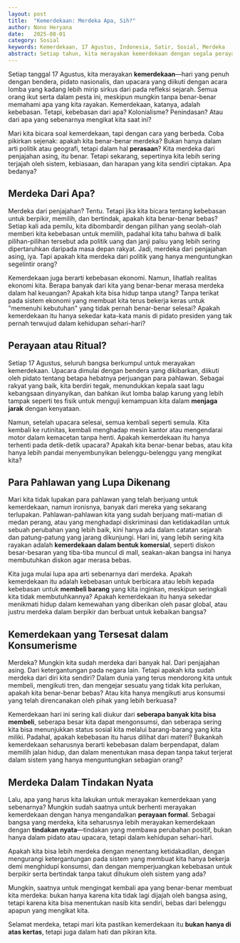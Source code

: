 ```yaml
---
layout: post
title:  "Kemerdekaan: Merdeka Apa, Sih?"
author: Nono Heryana
date:   2025-08-01
category: Sosial
keywords: Kemerdekaan, 17 Agustus, Indonesia, Satir, Sosial, Merdeka
abstract: Setiap tahun, kita merayakan kemerdekaan dengan segala perayaan meriah, tapi apakah kita benar-benar merdeka? Atau kita hanya terjebak dalam rutinitas yang mengurung kita lebih rapat daripada belenggu kolonialisme itu sendiri?
---
```


Setiap tanggal 17 Agustus, kita merayakan **kemerdekaan**—hari yang penuh dengan bendera, pidato nasionalis, dan upacara yang diikuti dengan acara lomba yang kadang lebih mirip sirkus dari pada refleksi sejarah. Semua orang ikut serta dalam pesta ini, meskipun mungkin tanpa benar-benar memahami apa yang kita rayakan. Kemerdekaan, katanya, adalah kebebasan. Tetapi, kebebasan dari apa? Kolonialisme? Penindasan? Atau dari apa yang sebenarnya mengikat kita saat ini?

Mari kita bicara soal kemerdekaan, tapi dengan cara yang berbeda. Coba pikirkan sejenak: apakah kita benar-benar merdeka? Bukan hanya dalam arti politik atau geografi, tetapi dalam hal **perasaan**? Kita merdeka dari penjajahan asing, itu benar. Tetapi sekarang, sepertinya kita lebih sering terjajah oleh sistem, kebiasaan, dan harapan yang kita sendiri ciptakan. Apa bedanya?

## Merdeka Dari Apa?

Merdeka dari penjajahan? Tentu. Tetapi jika kita bicara tentang kebebasan untuk berpikir, memilih, dan bertindak, apakah kita benar-benar bebas? Setiap kali ada pemilu, kita dibombardir dengan pilihan yang seolah-olah memberi kita kebebasan untuk memilih, padahal kita tahu bahwa di balik pilihan-pilihan tersebut ada politik uang dan janji palsu yang lebih sering dipertaruhkan daripada masa depan rakyat. Jadi, merdeka dari penjajahan asing, iya. Tapi apakah kita merdeka dari politik yang hanya menguntungkan segelintir orang?

Kemerdekaan juga berarti kebebasan ekonomi. Namun, lihatlah realitas ekonomi kita. Berapa banyak dari kita yang benar-benar merasa merdeka dalam hal keuangan? Apakah kita bisa hidup tanpa utang? Tanpa terikat pada sistem ekonomi yang membuat kita terus bekerja keras untuk "memenuhi kebutuhan" yang tidak pernah benar-benar selesai? Apakah kemerdekaan itu hanya sekedar kata-kata manis di pidato presiden yang tak pernah terwujud dalam kehidupan sehari-hari?

## Perayaan atau Ritual?

Setiap 17 Agustus, seluruh bangsa berkumpul untuk merayakan kemerdekaan. Upacara dimulai dengan bendera yang dikibarkan, diikuti oleh pidato tentang betapa hebatnya perjuangan para pahlawan. Sebagai rakyat yang baik, kita berdiri tegak, menundukkan kepala saat lagu kebangsaan dinyanyikan, dan bahkan ikut lomba balap karung yang lebih tampak seperti tes fisik untuk menguji kemampuan kita dalam **menjaga jarak** dengan kenyataan.

Namun, setelah upacara selesai, semua kembali seperti semula. Kita kembali ke rutinitas, kembali menghadap mesin kantor atau mengendarai motor dalam kemacetan tanpa henti. Apakah kemerdekaan itu hanya terhenti pada detik-detik upacara? Apakah kita benar-benar bebas, atau kita hanya lebih pandai menyembunyikan belenggu-belenggu yang mengikat kita?

## Para Pahlawan yang Lupa Dikenang

Mari kita tidak lupakan para pahlawan yang telah berjuang untuk kemerdekaan, namun ironisnya, banyak dari mereka yang sekarang terlupakan. Pahlawan-pahlawan kita yang sudah berjuang mati-matian di medan perang, atau yang menghadapi diskriminasi dan ketidakadilan untuk sebuah perubahan yang lebih baik, kini hanya ada dalam catatan sejarah dan patung-patung yang jarang dikunjungi. Hari ini, yang lebih sering kita rayakan adalah **kemerdekaan dalam bentuk komersial**, seperti diskon besar-besaran yang tiba-tiba muncul di mall, seakan-akan bangsa ini hanya membutuhkan diskon agar merasa bebas.

Kita juga mulai lupa apa arti sebenarnya dari merdeka. Apakah kemerdekaan itu adalah kebebasan untuk berbicara atau lebih kepada kebebasan untuk **membeli barang** yang kita inginkan, meskipun seringkali kita tidak membutuhkannya? Apakah kemerdekaan itu hanya sekedar menikmati hidup dalam kemewahan yang diberikan oleh pasar global, atau justru merdeka dalam berpikir dan berbuat untuk kebaikan bangsa?

## Kemerdekaan yang Tersesat dalam Konsumerisme

Merdeka? Mungkin kita sudah merdeka dari banyak hal. Dari penjajahan asing. Dari ketergantungan pada negara lain. Tetapi apakah kita sudah merdeka dari diri kita sendiri? Dalam dunia yang terus mendorong kita untuk membeli, mengikuti tren, dan mengejar sesuatu yang tidak kita perlukan, apakah kita benar-benar bebas? Atau kita hanya mengikuti arus konsumsi yang telah direncanakan oleh pihak yang lebih berkuasa?

Kemerdekaan hari ini sering kali diukur dari **seberapa banyak kita bisa membeli**, seberapa besar kita dapat mengonsumsi, dan seberapa sering kita bisa menunjukkan status sosial kita melalui barang-barang yang kita miliki. Padahal, apakah kebebasan itu harus dilihat dari materi? Bukankah kemerdekaan seharusnya berarti kebebasan dalam berpendapat, dalam memilih jalan hidup, dan dalam menentukan masa depan tanpa takut terjerat dalam sistem yang hanya menguntungkan sebagian orang?

## Merdeka Dalam Tindakan Nyata

Lalu, apa yang harus kita lakukan untuk merayakan kemerdekaan yang sebenarnya? Mungkin sudah saatnya untuk berhenti merayakan kemerdekaan dengan hanya mengandalkan **perayaan formal**. Sebagai bangsa yang merdeka, kita seharusnya lebih merayakan kemerdekaan dengan **tindakan nyata**—tindakan yang membawa perubahan positif, bukan hanya dalam pidato atau upacara, tetapi dalam kehidupan sehari-hari.

Apakah kita bisa lebih merdeka dengan menentang ketidakadilan, dengan mengurangi ketergantungan pada sistem yang membuat kita hanya bekerja demi menghidupi konsumsi, dan dengan memperjuangkan kebebasan untuk berpikir serta bertindak tanpa takut dihukum oleh sistem yang ada?

Mungkin, saatnya untuk mengingat kembali apa yang benar-benar membuat kita merdeka: bukan hanya karena kita tidak lagi dijajah oleh bangsa asing, tetapi karena kita bisa menentukan nasib kita sendiri, bebas dari belenggu apapun yang mengikat kita.

Selamat merdeka, tetapi mari kita pastikan kemerdekaan itu **bukan hanya di atas kertas**, tetapi juga dalam hati dan pikiran kita.
